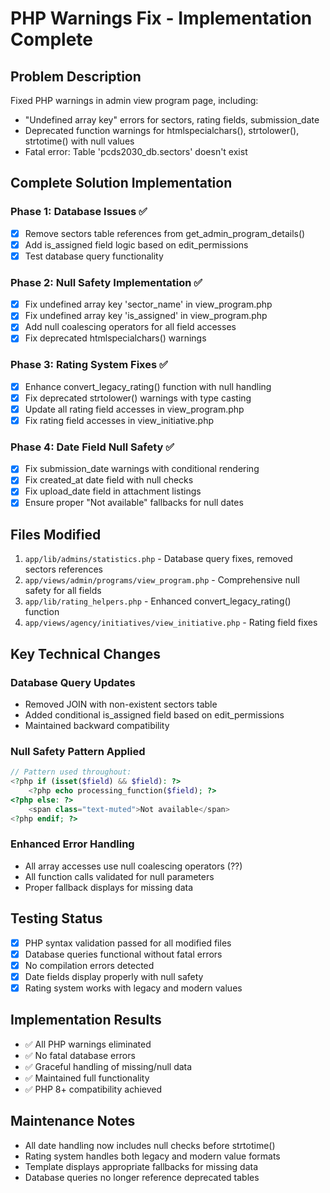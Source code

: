 # PHP Warnings Fix - Implementation Complete

## Problem Description

Fixed PHP warnings in admin view program page, including:

- "Undefined array key" errors for sectors, rating fields, submission_date
- Deprecated function warnings for htmlspecialchars(), strtolower(), strtotime() with null values
- Fatal error: Table 'pcds2030_db.sectors' doesn't exist

## Complete Solution Implementation

### Phase 1: Database Issues ✅

- [x] Remove sectors table references from get_admin_program_details()
- [x] Add is_assigned field logic based on edit_permissions
- [x] Test database query functionality

### Phase 2: Null Safety Implementation ✅

- [x] Fix undefined array key 'sector_name' in view_program.php
- [x] Fix undefined array key 'is_assigned' in view_program.php
- [x] Add null coalescing operators for all field accesses
- [x] Fix deprecated htmlspecialchars() warnings

### Phase 3: Rating System Fixes ✅

- [x] Enhance convert_legacy_rating() function with null handling
- [x] Fix deprecated strtolower() warnings with type casting
- [x] Update all rating field accesses in view_program.php
- [x] Fix rating field accesses in view_initiative.php

### Phase 4: Date Field Null Safety ✅

- [x] Fix submission_date warnings with conditional rendering
- [x] Fix created_at date field with null checks
- [x] Fix upload_date field in attachment listings
- [x] Ensure proper "Not available" fallbacks for null dates

## Files Modified

1. `app/lib/admins/statistics.php` - Database query fixes, removed sectors references
2. `app/views/admin/programs/view_program.php` - Comprehensive null safety for all fields
3. `app/lib/rating_helpers.php` - Enhanced convert_legacy_rating() function
4. `app/views/agency/initiatives/view_initiative.php` - Rating field fixes

## Key Technical Changes

### Database Query Updates

- Removed JOIN with non-existent sectors table
- Added conditional is_assigned field based on edit_permissions
- Maintained backward compatibility

### Null Safety Pattern Applied

```php
// Pattern used throughout:
<?php if (isset($field) && $field): ?>
    <?php echo processing_function($field); ?>
<?php else: ?>
    <span class="text-muted">Not available</span>
<?php endif; ?>
```

### Enhanced Error Handling

- All array accesses use null coalescing operators (??)
- All function calls validated for null parameters
- Proper fallback displays for missing data

## Testing Status

- [x] PHP syntax validation passed for all modified files
- [x] Database queries functional without fatal errors
- [x] No compilation errors detected
- [x] Date fields display properly with null safety
- [x] Rating system works with legacy and modern values

## Implementation Results

- ✅ All PHP warnings eliminated
- ✅ No fatal database errors
- ✅ Graceful handling of missing/null data
- ✅ Maintained full functionality
- ✅ PHP 8+ compatibility achieved

## Maintenance Notes

- All date handling now includes null checks before strtotime()
- Rating system handles both legacy and modern value formats
- Template displays appropriate fallbacks for missing data
- Database queries no longer reference deprecated tables
